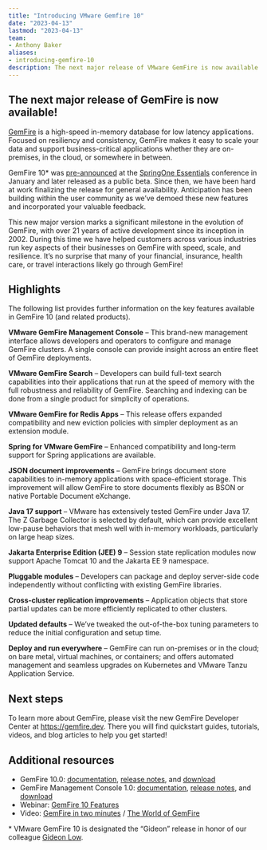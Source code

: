 ```yaml
---
title: "Introducing VMware Gemfire 10"
date: "2023-04-13"
lastmod: "2023-04-13"
team:
- Anthony Baker
aliases:
- introducing-gemfire-10
description: The next major release of VMware GemFire is now available! 
---
```


## The next major release of GemFire is now available! 

[GemFire](https://www.vmware.com/products/gemfire.html) is a high-speed in-memory database for low latency applications. Focused on resiliency and consistency, GemFire makes it easy to scale your data and support business-critical applications whether they are on-premises, in the cloud, or somewhere in between.

GemFire 10* was [pre-announced](https://tanzu.vmware.com/content/blog/vmware-gemfire-10-beta-news) at the [SpringOne Essentials](https://tanzu.vmware.com/content/blog/springone-essentials-2023-news) conference in January and later released as a public beta. Since then, we have been hard at work finalizing the release for general availability. Anticipation has been building within the user community as we’ve demoed these new features and incorporated your valuable feedback. 

This new major version marks a significant milestone in the evolution of GemFire, with over 21 years of active development since its inception in 2002. During this time we have helped customers across various industries run key aspects of their businesses on GemFire with speed, scale, and resilience. It’s no surprise that many of your financial, insurance, health care, or travel interactions likely go through GemFire!

## Highlights

The following list provides further information on the key features available in GemFire 10 (and related products).

**VMware GemFire Management Console** – This brand-new management interface allows developers and operators to configure and manage GemFire clusters. A single console can provide insight across an entire fleet of GemFire deployments.

**VMware GemFire Search** – Developers can build full-text search capabilities into their applications that run at the speed of memory with the full robustness and reliability of GemFire. Searching and indexing can be done from a single product for simplicity of operations.

**VMware GemFire for Redis Apps** – This release offers expanded compatibility and new eviction policies with simpler deployment as an extension module.

**Spring for VMware GemFire** – Enhanced compatibility and long-term support for Spring applications are available.

**JSON document improvements** – GemFire brings document store capabilities to in-memory applications with space-efficient storage. This improvement will allow GemFire to store documents flexibly as BSON or native Portable Document eXchange.

**Java 17 support** – VMware has extensively tested GemFire under Java 17. The Z Garbage Collector is selected by default, which can provide excellent low-pause behaviors that mesh well with in-memory workloads, particularly on large heap sizes.

**Jakarta Enterprise Edition (JEE) 9** – Session state replication modules now support Apache Tomcat 10 and the Jakarta EE 9 namespace.

**Pluggable modules** – Developers can package and deploy server-side code independently without conflicting with existing GemFire libraries.

**Cross-cluster replication improvements** – Application objects that store partial updates can be more efficiently replicated to other clusters.

**Updated defaults** – We’ve tweaked the out-of-the-box tuning parameters to reduce the initial configuration and setup time.

**Deploy and run everywhere** – GemFire can run on-premises or in the cloud; on bare metal, virtual machines, or containers; and offers automated management and seamless upgrades on Kubernetes and VMware Tanzu Application Service.

## Next steps

To learn more about GemFire, please visit the new GemFire Developer Center at https://gemfire.dev. There you will find quickstart guides, tutorials, videos, and blog articles to help you get started!

## Additional resources

- GemFire 10.0: [documentation](https://docs.vmware.com/en/VMware-GemFire/10.0/gf/about_gemfire.html), [release notes](https://docs.vmware.com/en/VMware-GemFire/10.0/gf/release_notes.html), and [download](https://network.tanzu.vmware.com/products/pivotal-gemfire/)
- GemFire Management Console 1.0: [documentation](https://docs.vmware.com/en/VMware-GemFire-Management-Console/1.0/gfmc/index.html), [release notes](https://docs.vmware.com/en/VMware-GemFire-Management-Console/1.0/gfmc/release_notes.html), and [download](https://network.tanzu.vmware.com/products/gemfire-management-console/)
- Webinar: [GemFire 10 Features](videos/gemfire-10.0-beta-open)
- Video: [GemFire in two minutes](videos/gemfire-in-two-minutes) / [The World of GemFire](videos/the-world-of-gemfire)


\* VMware GemFire 10 is designated the “Gideon” release in honor of our colleague [Gideon Low](remembering-gideon-low).
